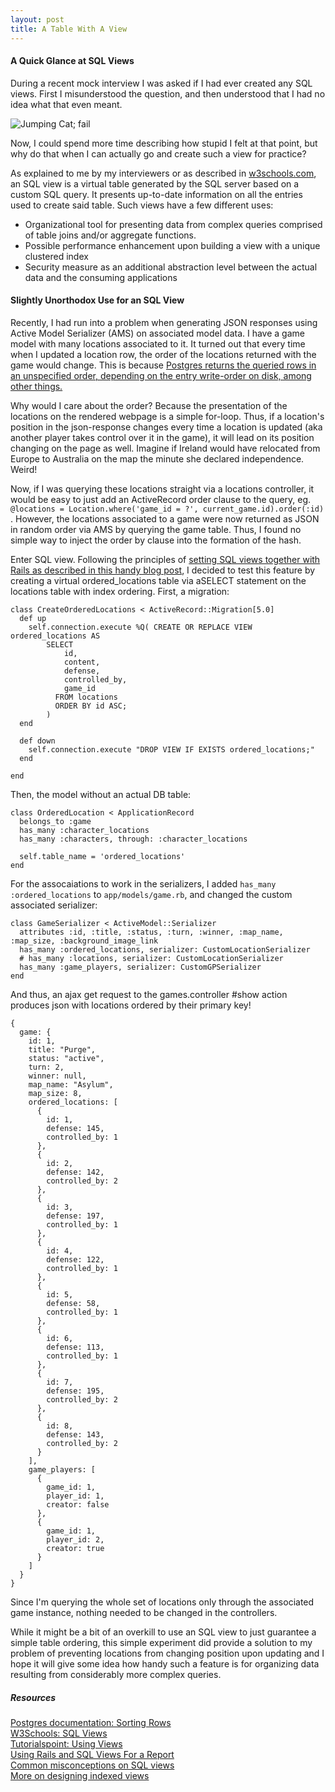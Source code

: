 ```yaml
---
layout: post
title: A Table With A View
---
```


#### A Quick Glance at SQL Views   

During a recent mock interview I was asked if I had ever created any SQL views. First I misunderstood the question, and then understood that I had no idea what that even meant.

![Jumping Cat; fail](http://www.ohmagif.com/wp-content/uploads/2013/12/epic-cat-jumping-attempt-fail.gif)

Now, I could spend more time describing how stupid I felt at that point, but why do that when I can actually go and create such a view for practice?

As explained to me by my interviewers or as described in [w3schools.com](http://www.w3schools.com/sql/sql_view.asp), an SQL view is a virtual table generated by the SQL server based on a custom SQL query. It presents up-to-date information on all the entries used to create said table. Such views have a few different uses:   

  * Organizational tool for presenting data from complex queries comprised of table joins and/or aggregate functions.  
  * Possible performance enhancement upon building a view with a unique clustered index  
  * Security measure as an additional abstraction level between the actual data and the consuming applications

#### Slightly Unorthodox Use for an SQL View   

Recently, I had run into a problem when generating JSON responses using Active Model Serializer (AMS) on associated model data. I have a game model with many locations associated to it. It turned out that every time when I updated a location row, the order of the locations returned with the game would change. This is because [Postgres returns the queried rows in an unspecified order, depending on the entry write-order on disk, among other things.](https://www.postgresql.org/docs/9.1/static/queries-order.html)

Why would I care about the order? Because the presentation of the locations on the rendered webpage is a simple for-loop. Thus, if a location's position in the json-response changes every time a location is updated (aka another player takes control over it in the game), it will lead on its position changing on the page as well. Imagine if Ireland would have relocated from Europe to Australia on the map the minute she declared independence. Weird!

Now, if I was querying these locations straight via a locations controller, it would be easy to just add an ActiveRecord order clause to the query, eg. `@locations = Location.where('game_id = ?', current_game.id).order(:id)` . However, the locations associated to a game were now returned as JSON in random order via AMS by querying the game table. Thus, I found no simple way to inject the order by clause into the formation of the hash.

Enter SQL view. Following the principles of [setting SQL views together with Rails as described in this handy blog post](https://rietta.com/blog/2013/11/28/rails-and-sql-views-for-a-report/), I decided to test this feature by creating a virtual ordered_locations table via aSELECT statement on the locations table with index ordering. First, a migration:

<pre><code class="x-long">class CreateOrderedLocations < ActiveRecord::Migration[5.0]
  def up
    self.connection.execute %Q( CREATE OR REPLACE VIEW ordered_locations AS
        SELECT
            id,
            content,
            defense,
            controlled_by,
            game_id
          FROM locations
          ORDER BY id ASC;
        )
  end

  def down
    self.connection.execute "DROP VIEW IF EXISTS ordered_locations;"
  end

end</code></pre>

Then, the model without an actual DB table:
<pre><code class="long">class OrderedLocation < ApplicationRecord
  belongs_to :game
  has_many :character_locations
  has_many :characters, through: :character_locations

  self.table_name = 'ordered_locations'
end
</code></pre>

For the assocaiations to work in the serializers, I added `has_many :ordered_locations` to `app/models/game.rb`, and changed the custom associated serializer:
<pre><code class="long">class GameSerializer < ActiveModel::Serializer
  attributes :id, :title, :status, :turn, :winner, :map_name, :map_size, :background_image_link
  has_many :ordered_locations, serializer: CustomLocationSerializer
  # has_many :locations, serializer: CustomLocationSerializer
  has_many :game_players, serializer: CustomGPSerializer
end
</code></pre>

And thus, an ajax get request to the games.controller #show action produces json with locations ordered by their primary key!
<pre><code class="x-long">{
  game: {
    id: 1,
    title: "Purge",
    status: "active",
    turn: 2,
    winner: null,
    map_name: "Asylum",
    map_size: 8,
    ordered_locations: [
      {
        id: 1,
        defense: 145,
        controlled_by: 1
      },
      {
        id: 2,
        defense: 142,
        controlled_by: 2
      },
      {
        id: 3,
        defense: 197,
        controlled_by: 1
      },
      {
        id: 4,
        defense: 122,
        controlled_by: 1
      },
      {
        id: 5,
        defense: 58,
        controlled_by: 1
      },
      {
        id: 6,
        defense: 113,
        controlled_by: 1
      },
      {
        id: 7,
        defense: 195,
        controlled_by: 2
      },
      {
        id: 8,
        defense: 143,
        controlled_by: 2
      }
    ],
    game_players: [
      {
        game_id: 1,
        player_id: 1,
        creator: false
      },
      {
        game_id: 1,
        player_id: 2,
        creator: true
      }
    ]
  }
}</code></pre>

Since I'm querying the whole set of locations only through the associated game instance, nothing needed to be changed in the controllers.

While it might be a bit of an overkill to use an SQL view to just guarantee a simple table ordering, this simple experiment did provide a solution to my problem of preventing locations from changing position upon updating and I hope it will give some idea how handy such a feature is for organizing data resulting from considerably more complex queries.


##### Resources    

[Postgres documentation: Sorting Rows](https://www.postgresql.org/docs/9.1/static/queries-order.html)   
[W3Schools: SQL Views](http://www.w3schools.com/sql/sql_view.asp)   
[Tutorialspoint: Using Views](https://www.tutorialspoint.com/sql/sql-using-views.htm)   
[Using Rails and SQL Views For a Report](https://rietta.com/blog/2013/11/28/rails-and-sql-views-for-a-report/)   
[Common misconceptions on SQL views](http://www.sqlservercentral.com/blogs/sql_coach/2010/07/29/poor-little-misunderstood-views/)    
[More on designing indexed views](https://msdn.microsoft.com/en-us/library/ms187864.aspx)   
